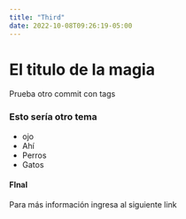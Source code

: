 ```yaml
---
title: "Third"
date: 2022-10-08T09:26:19-05:00
---
```


# El titulo de la magia

Prueba otro commit con tags

### Esto sería otro tema

+ ojo
+ Ahí
+ Perros
+ Gatos

#### FInal

Para más información ingresa al siguiente link
